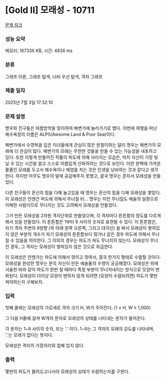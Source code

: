# [Gold II] 모래성 - 10711 

[문제 링크](https://www.acmicpc.net/problem/10711) 

### 성능 요약

메모리: 167336 KB, 시간: 4836 ms

### 분류

그래프 이론, 그래프 탐색, 너비 우선 탐색, 격자 그래프

### 제출 일자

2025년 7월 3일 17:32:10

### 문제 설명

<p>명우와 친구들은 여름방학을 맞이하여 해변가에 놀러가기로 했다. 이번에 여행을 떠난 해수욕장의 이름은 ALPS(Awsome Land & Poor Sea)이다.</p>

<p>해변가에서 수영복을 입은 미녀들에게 관심이 많은 원철이와는 달리 명우는 해변가의 모래에 더 관심이 많다. 해변가의 모래는 무한한 것들을 만들 수 있는 가능성을 내포하고 있다. 또한 이렇게 만들어진 작품이 파도에 의해 사라지는 모습은, 마치 자신이 가장 빛날 수 있는 시간을 알고 스스로 아름답게 산화하려는 것으로 보인다. 이런 완벽에 가까운 물품인 모래를 두고서 해수욕이나 헤엄을 치는 것은 인생을 낭비하는 것과 같다고 생각한다. 하지만 아무도 명우의 말에 공감해주지 못했고, 결국 명우는 혼자서 모래성을 만들었다.</p>

<p>다른 친구들이 혼신의 힘을 다해 놀고있을 때 명우는 혼신의 힘을 다해 모래성을 쌓았다. 이 모래성은 언젠간 파도에 의해서 무너질 터... 명우는 이런 무너짐도 예술의 일환으로 이해한 사람이므로 무너지는 것도 고려해서 모래성을 만들었다.</p>

<p>그가 만든 모래성을 2차원 격자단위로 만들었으며, 각 격자마다 튼튼함의 정도를 다르게 해서 성을 만들었다. 이 튼튼함은 1부터 9 사이의 숫자로 표현될 수 있다. 이 튼튼함은, 자기 격자 주변의 8방향 (위 아래 왼쪽 오른쪽, 그리고 대각선) 을 봐서 모래성이 쌓여있지 않은 부분의 개수가 자기 모래성의 튼튼함보다 많거나 같은 경우 파도에 의해서 무너질 수 있음을 의미한다. 그 이외의 경우는 파도가 쳐도 무너지지 않는다. 모래성이 무너진 경우, 그 격자는 모래성이 쌓여있지 않은 것으로 취급한다.</p>

<p>이 모래성은 언젠가는 파도에 의해서 깎이고 깎여서, 결국 한가지 형태로 수렴할 것이다. 모래성을 완성한 명우는 문득 자신이 만든 예술품의 수명이 궁금해졌다. 모래성은 위에 서술한 바와 같이 파도가 한번 칠 때마다 특정 부분이 무너저내리는 방식으로 모양이 변화된다. 모래성이 더이상 모양이 변하지 않게 되려면 (모양이 수렴되려면) 파도가 몇번 쳐야하는지 구해보자.</p>

### 입력 

 <p>첫째 줄에는 모래성의 가로세로 격자 크기 H, W가 주어진다. (1 ≤ H, W ≤ 1,000)</p>

<p>그 다음 H줄에 걸쳐 W개의 문자로 모래성의 상태를 나타내는 문자가 들어온다.</p>

<p>각 문자는 1~9 사이의 숫자, 또는 '.' 이다. 1~9는 그 격자의 모래의 강도를 나타내며, '.'는 모래가 없다는 뜻이다.</p>

<p>모래성은 격자의 가장자리와 접해 있지 않다.</p>

### 출력 

 <p>몇번의 파도가 몰려오고나서야 모래성의 상태가 수렴하는지를 구한다.</p>

